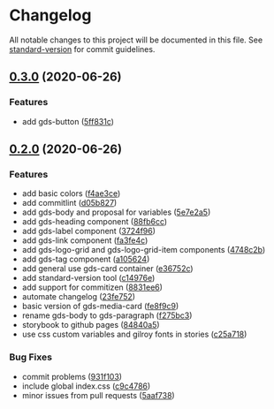 # Changelog

All notable changes to this project will be documented in this file. See [standard-version](https://github.com/conventional-changelog/standard-version) for commit guidelines.

## [0.3.0](https://github.com/generoi/genero-design-system/compare/v0.2.0...v0.3.0) (2020-06-26)


### Features

* add gds-button ([5ff831c](https://github.com/generoi/genero-design-system/commit/5ff831cbae12a058184a88ef388bb908238b2f27))

## [0.2.0](https://github.com/generoi/genero-design-system/compare/v0.0.2-beta.1...v0.2.0) (2020-06-26)


### Features

* add basic colors ([f4ae3ce](https://github.com/generoi/genero-design-system/commit/f4ae3ce6897a4f80784e42f032c9c6a51fec850a))
* add commitlint ([d05b827](https://github.com/generoi/genero-design-system/commit/d05b827cc4a316d21ec6615c5b4f991c868a78a8))
* add gds-body and proposal for variables ([5e7e2a5](https://github.com/generoi/genero-design-system/commit/5e7e2a51176fe335ae5a718c82a40cf99129d5f2))
* add gds-heading component ([88fb6cc](https://github.com/generoi/genero-design-system/commit/88fb6cc115f72fbb4566bfac08bc4d71b6b8888b))
* add gds-label component ([3724f96](https://github.com/generoi/genero-design-system/commit/3724f964aabdc24bee8c40795705d61614946ac5))
* add gds-link component ([fa3fe4c](https://github.com/generoi/genero-design-system/commit/fa3fe4c942c9919eb9a18e91e6f1ac3d492bb68a))
* add gds-logo-grid and gds-logo-grid-item components ([4748c2b](https://github.com/generoi/genero-design-system/commit/4748c2b37cc905a15308e046653b5a471183f018))
* add gds-tag component ([a105624](https://github.com/generoi/genero-design-system/commit/a1056246b55cb58dddb39065eeb17549b21829e1))
* add general use gds-card container ([e36752c](https://github.com/generoi/genero-design-system/commit/e36752c1be8284ea2c6e50b4c1a64e313df5a0d0))
* add standard-version tool ([c14976e](https://github.com/generoi/genero-design-system/commit/c14976ed5cae60cbf8af1dd0f7f0d8e3f13e457e))
* add support for commitizen ([8831ee6](https://github.com/generoi/genero-design-system/commit/8831ee6ff08ebcc8256dd356dbba2ea096e99e65))
* automate changelog ([23fe752](https://github.com/generoi/genero-design-system/commit/23fe7521eeeeb23697c5f4947cc6cf4de541d0d6))
* basic version of gds-media-card ([fe8f9c9](https://github.com/generoi/genero-design-system/commit/fe8f9c9604e649cf15550fa2373acacc109af72d))
* rename gds-body to gds-paragraph ([f275bc3](https://github.com/generoi/genero-design-system/commit/f275bc3089f545a974020c1261110bd8c6f58c25))
* storybook to github pages ([84840a5](https://github.com/generoi/genero-design-system/commit/84840a50cecf71900ca86ec712b4179bb2052b4c))
* use css custom variables and gilroy fonts in stories ([c25a718](https://github.com/generoi/genero-design-system/commit/c25a71848eb070c08a582f69465e2edb9b74ff97))


### Bug Fixes

* commit problems ([931f103](https://github.com/generoi/genero-design-system/commit/931f10394a687a11c18b1a73d589a9a9768797f0))
* include global index.css ([c9c4786](https://github.com/generoi/genero-design-system/commit/c9c47863b3baa93a83747bc23cf85eea712a9f8e))
* minor issues from pull requests ([5aaf738](https://github.com/generoi/genero-design-system/commit/5aaf7388f700749db75d29e3814661fdae7342b7))

